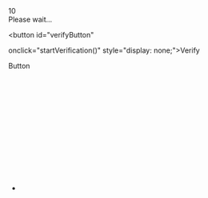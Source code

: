 <!DOCTYPE html>

<html lang="en">

<head>

<meta charset="UTF-8">

<meta name="viewport" content="width=device-width, initial-scale=1.0">

<title>Countdown Page</title>

<link rel="stylesheet" href="second.css">

</head>

<body>

<div class="centered">

<div id="countdown">10</div> <div id="message">Please wait...</div>

<button id="verifyButton"

onclick="startVerification()" style="display: none;">Verify

Button</button>

<div style="height: 200px;"></div></div></div> <button id="continueButton" onclick="scrollToBottom()" style="display: none;">Continue</button>

</div>

<script src="second.js"></script>

</body>

</html>

-
